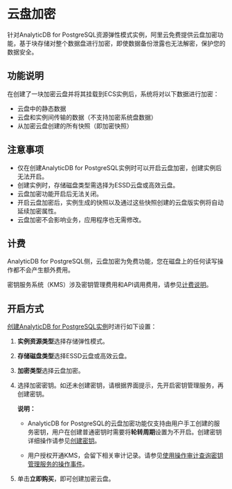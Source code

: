 # 云盘加密

针对AnalyticDB for PostgreSQL资源弹性模式实例，阿里云免费提供云盘加密功能，基于块存储对整个数据盘进行加密，即使数据备份泄露也无法解密，保护您的数据安全。

## 功能说明

在创建了一块加密云盘并将其挂载到ECS实例后，系统将对以下数据进行加密：

-   云盘中的静态数据
-   云盘和实例间传输的数据（不支持加密系统盘数据）
-   从加密云盘创建的所有快照（即加密快照）

## 注意事项

-   仅在创建AnalyticDB for PostgreSQL实例时可以开启云盘加密，创建实例后无法开启。
-   创建实例时，存储磁盘类型需选择为ESSD云盘或高效云盘。
-   云盘加密功能开启后无法关闭。
-   开启云盘加密后，实例生成的快照以及通过这些快照创建的云盘版实例将自动延续加密属性。
-   云盘加密不会影响业务，应用程序也无需修改。

## 计费

AnalyticDB for PostgreSQL侧，云盘加密为免费功能，您在磁盘上的任何读写操作都不会产生额外费用。

密钥服务系统（KMS）涉及密钥管理费用和API调用费用，请参见[计费说明](/intl.zh-CN/产品定价/计费说明.md)。

## 开启方式

[创建AnalyticDB for PostgreSQL实例](/intl.zh-CN/快速入门/创建实例.md)时进行如下设置：

1.  **实例资源类型**选择存储弹性模式。
2.  **存储磁盘类型**选择ESSD云盘或高效云盘。
3.  **加密类型**选择云盘加密。
4.  选择加密密钥。如还未创建密钥，请根据界面提示，先开启密钥管理服务，再创建密钥。

    **说明：**

    -   AnalyticDB for PostgreSQL的云盘加密功能仅支持由用户手工创建的服务密钥，用户在创建普通密钥时需要将**轮转周期**设置为不开启。创建密钥详细操作请参见[创建密钥](/intl.zh-CN/快速入门/管理和使用密钥/创建密钥.md)。

    -   用户授权开通KMS，会留下相关审计记录。请参见[使用操作审计查询密钥管理服务的操作事件](/intl.zh-CN/访问控制与审计/使用ActionTrail记录操作事件.md)。
5.  单击**立即购买**，即可创建加密云盘。

